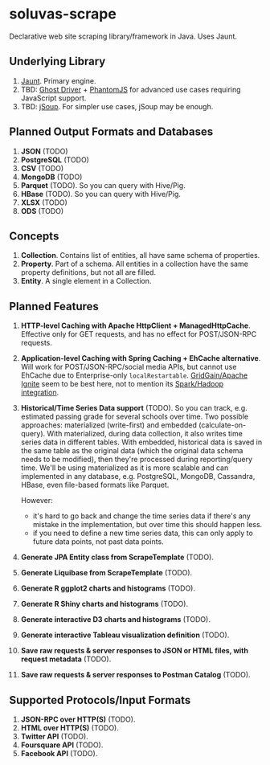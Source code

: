# soluvas-scrape
Declarative web site scraping library/framework in Java. Uses Jaunt.

## Underlying Library

1. [Jaunt](http://jaunt-api.com/). Primary engine.
2. TBD: [Ghost Driver](https://github.com/detro/ghostdriver) + [PhantomJS](http://phantomjs.org/) for advanced use cases requiring JavaScript support.
3. TBD: [jSoup](http://jsoup.org). For simpler use cases, jSoup may be enough.

## Planned Output Formats and Databases

1. **JSON** (TODO)
2. **PostgreSQL** (TODO)
3. **CSV** (TODO)
4. **MongoDB** (TODO)
5. **Parquet** (TODO). So you can query with Hive/Pig.
6. **HBase** (TODO). So you can query with Hive/Pig.
7. **XLSX** (TODO)
8. **ODS** (TODO)

## Concepts

1. **Collection**. Contains list of entities, all have same schema of properties.
2. **Property**. Part of a schema. All entities in a collection have the same property definitions, but not all are filled.
3. **Entity**. A single element in a Collection.

## Planned Features

1. **HTTP-level Caching with Apache HttpClient + ManagedHttpCache**. Effective only for GET requests, and has no effect
    for POST/JSON-RPC requests.

2. **Application-level Caching with Spring Caching + EhCache alternative**. Will work for
    POST/JSON-RPC/social media APIs, but cannot use EhCache due to Enterprise-only `localRestartable`.
    [GridGain/Apache Ignite](https://ignite.incubator.apache.org/) seem to be best here, not to mention its
    [Spark/Hadoop integration](https://apacheignite.readme.io/v1.2/docs/overview).

2. **Historical/Time Series Data support** (TODO). So you can track, e.g. estimated passing grade for several schools over time.
    Two possible approaches: materialized (write-first) and embedded (calculate-on-query).
    With materialized, during data collection, it also writes time series data in different tables.
    With embedded, historical data is saved in the same table as the original data (which the original data schema
    needs to be modified), then they're processed during reporting/query time.
    We'll be using materialized as it is more scalable and can implemented in any database, e.g. PostgreSQL, MongoDB,
    Cassandra, HBase, even file-based formats like Parquet.
    
    However:
    
    * it's hard to go back and change the time series data if there's any mistake in the implementation,
      but over time this should happen less.
    * if you need to define a new time series data, this can only apply to future data points, not past data points.

3. **Generate JPA Entity class from ScrapeTemplate** (TODO).
4. **Generate Liquibase from ScrapeTemplate** (TODO).
5. **Generate R ggplot2 charts and histograms** (TODO).
6. **Generate R Shiny charts and histograms** (TODO).
7. **Generate interactive D3 charts and histograms** (TODO).
8. **Generate interactive Tableau visualization definition** (TODO).
9. **Save raw requests & server responses to JSON or HTML files, with request metadata** (TODO).
10. **Save raw requests & server responses to Postman Catalog** (TODO).

## Supported Protocols/Input Formats

1. **JSON-RPC over HTTP(S)** (TODO).
2. **HTML over HTTP(S)** (TODO).
3. **Twitter API** (TODO).
4. **Foursquare API** (TODO).
5. **Facebook API** (TODO).
